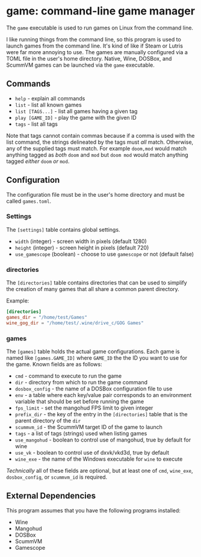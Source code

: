 # game: command-line game manager

The `game` executable is used to run games on Linux from the command line.

I like running things from the command line, so this program is used to launch
games from the command line. It's kind of like if Steam or Lutris were far more
annoying to use. The games are manually configured via a TOML file in the
user's home directory. Native, Wine, DOSBox, and ScummVM games can be launched
via the `game` executable.

## Commands

* `help` - explain all commands
* `list` - list all known games
* `list [TAGS...]` - list all games having a given tag
* `play [GAME_ID]` - play the game with the given ID
* `tags` - list all tags

Note that tags cannot contain commas because if a comma is used with the list
command, the strings delineated by the tags must _all_ match. Otherwise, any of
the supplied tags must match. For example `doom,mod` would match anything
tagged as _both_ `doom` and `mod` but `doom mod` would match anything tagged
_either_ `doom` _or_ `mod`.

## Configuration

The configuration file must be in the user's home directory and must be called
`games.toml`. 

### Settings

The `[settings]` table contains global settings.

* `width` (integer) - screen width in pixels (default 1280)
* `height` (integer) - screen height in pixels (default 720)
* `use_gamescope` (boolean) - choose to use `gamescope` or not (default false)

### directories

The `[directories]` table contains directories that can be used to simplify
the creation of many games that all share a common parent directory.

Example:

```toml
[directories]
games_dir = "/home/test/Games"
wine_gog_dir = "/home/test/.wine/drive_c/GOG Games"
```

### games

The `[games]` table holds the actual game configurations. Each game is named
like `[games.GAME_ID]` where `GAME_ID` the the ID you want to use for the game.
Known fields are as follows:

* `cmd` - command to execute to run the game
* `dir` - directory from which to run the game command
* `dosbox_config` - the name of a DOSBox configuration file to use
* `env` - a table where each key/value pair corresponds to an environment
variable that should be set before running the game
* `fps_limit` - set the mangohud FPS limit to given integer
* `prefix_dir` - the key of the entry in the `[directories]` table that is the
parent directory of the `dir`
* `scummvm_id` - the ScummVM target ID of the game to launch
* `tags` - a list of tags (strings) used when listing games
* `use_mangohud` - boolean to control use of mangohud, true by default for wine
* `use_vk` - boolean to control use of dxvk/vkd3d, true by default
* `wine_exe` - the name of the Windows executable for `wine` to execute

_Technically_ all of these fields are optional, but at least one of `cmd`,
`wine_exe`, `dosbox_config`, or `scummvm_id` is required.

## External Dependencies

This program assumes that you have the following programs installed:

* Wine
* Mangohud
* DOSBox
* ScummVM
* Gamescope

